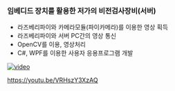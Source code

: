 ### 임베디드 장치를 활용한 저가의 비전검사장비(서버)

- 라즈베리파이와 카메라모듈(파이카메라)를 이용한 영상 획득
- 라즈베리파이와 서버 PC간의 영상 통신
- OpenCV를 이용, 영상처리
- C#, WPF를 이용한 사용자 응용프로그램 개발

[![video](https://img.youtu.be/VRHszY3XzAQ?t=72)](https://youtu.be/VRHszY3XzAQ)

<https://youtu.be/VRHszY3XzAQ>
